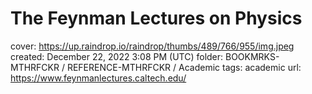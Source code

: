 # The Feynman Lectures on Physics

cover: https://up.raindrop.io/raindrop/thumbs/489/766/955/img.jpeg
created: December 22, 2022 3:08 PM (UTC)
folder: BOOKMRKS-MTHRFCKR / REFERENCE-MTHRFCKR / Academic
tags: academic
url: https://www.feynmanlectures.caltech.edu/